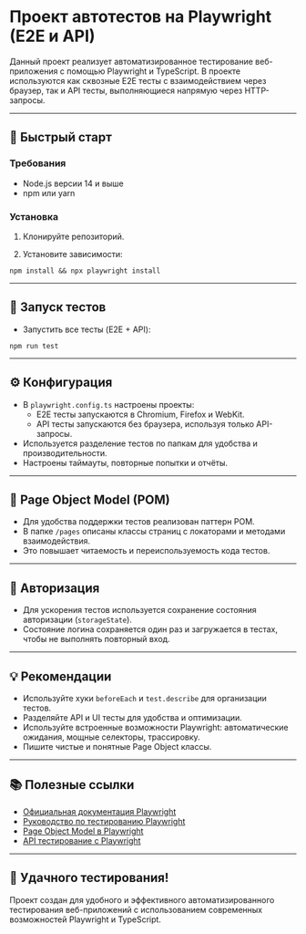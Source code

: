# Проект автотестов на Playwright (E2E и API)

Данный проект реализует автоматизированное тестирование веб-приложения с помощью Playwright и TypeScript. В проекте используются как сквозные E2E тесты с взаимодействием через браузер, так и API тесты, выполняющиеся напрямую через HTTP-запросы.

---

## 🚀 Быстрый старт

### Требования

- Node.js версии 14 и выше  
- npm или yarn

### Установка

1. Клонируйте репозиторий.

2. Установите зависимости:

```npm install && npx playwright install```

---

## 🧪 Запуск тестов

- Запустить все тесты (E2E + API):

```npm run test```

---

## ⚙️ Конфигурация

- В `playwright.config.ts` настроены проекты:
  - E2E тесты запускаются в Chromium, Firefox и WebKit.
  - API тесты запускаются без браузера, используя только API-запросы.
- Используется разделение тестов по папкам для удобства и производительности.
- Настроены таймауты, повторные попытки и отчёты.

---

## 📖 Page Object Model (POM)

- Для удобства поддержки тестов реализован паттерн POM.
- В папке `/pages` описаны классы страниц с локаторами и методами взаимодействия.
- Это повышает читаемость и переиспользуемость кода тестов.

---

## 🔐 Авторизация

- Для ускорения тестов используется сохранение состояния авторизации (`storageState`).
- Состояние логина сохраняется один раз и загружается в тестах, чтобы не выполнять повторный вход.

---

## 💡 Рекомендации

- Используйте хуки `beforeEach` и `test.describe` для организации тестов.
- Разделяйте API и UI тесты для удобства и оптимизации.
- Используйте встроенные возможности Playwright: автоматические ожидания, мощные селекторы, трассировку.
- Пишите чистые и понятные Page Object классы.

---

## 📚 Полезные ссылки

- [Официальная документация Playwright](https://playwright.dev/docs/intro)  
- [Руководство по тестированию Playwright](https://playwright.dev/docs/test-intro)  
- [Page Object Model в Playwright](https://playwright.dev/docs/pom)  
- [API тестирование с Playwright](https://playwright.dev/docs/test-api-testing)

---

## 🎉 Удачного тестирования!

Проект создан для удобного и эффективного автоматизированного тестирования веб-приложений с использованием современных возможностей Playwright и TypeScript.
